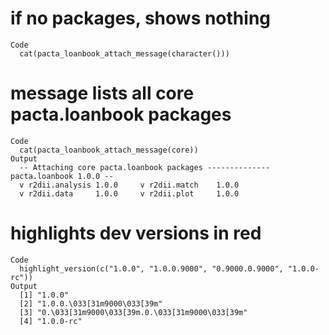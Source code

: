 # if no packages, shows nothing

    Code
      cat(pacta_loanbook_attach_message(character()))

# message lists all core pacta.loanbook packages

    Code
      cat(pacta_loanbook_attach_message(core))
    Output
      -- Attaching core pacta.loanbook packages -------------- pacta.loanbook 1.0.0 --
      v r2dii.analysis 1.0.0     v r2dii.match    1.0.0
      v r2dii.data     1.0.0     v r2dii.plot     1.0.0

# highlights dev versions in red

    Code
      highlight_version(c("1.0.0", "1.0.0.9000", "0.9000.0.9000", "1.0.0-rc"))
    Output
      [1] "1.0.0"                                        
      [2] "1.0.0.\033[31m9000\033[39m"                   
      [3] "0.\033[31m9000\033[39m.0.\033[31m9000\033[39m"
      [4] "1.0.0-rc"                                     

